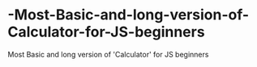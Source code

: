 # -Most-Basic-and-long-version-of-Calculator-for-JS-beginners
 Most Basic and long version of 'Calculator' for JS beginners
